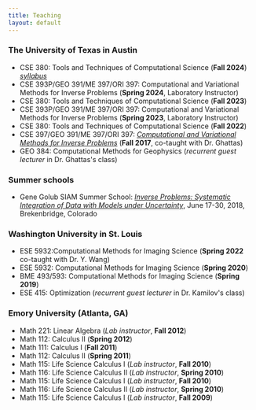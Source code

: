 ```yaml
---
title: Teaching 
layout: default
---
```


### The University of Texas in Austin
- CSE 380: Tools and Techniques of Computational Science (**Fall 2024**) [*syllabus*](files/syllabus_ToolsTechF2024.pdf)
- CSE 393P/GEO 391/ME 397/ORI 397: Computational and Variational Methods for Inverse Problems (**Spring 2024**, Laboratory Instructor)
- CSE 380: Tools and Techniques of Computational Science (**Fall 2023**)
- CSE 393P/GEO 391/ME 397/ORI 397: Computational and Variational Methods for Inverse Problems (**Spring 2023**, Laboratory Instructor)
- CSE 380: Tools and Techniques of Computational Science (**Fall 2022**)
- CSE 397/GEO 391/ME 397/ORI 397: [*Computational and Variational Methods for Inverse Problems*](https://uvilla.github.io/inverse17/) (**Fall 2017**, co-taught with Dr. Ghattas)
- GEO 384: Computational Methods for Geophysics (*recurrent guest lecturer* in Dr. Ghattas's class)

### Summer schools
- Gene Golub SIAM Summer School: [*Inverse Problems: Systematic Integration of Data with Models under Uncertainty*](http://g2s3.com/), June 17-30, 2018, Brekenbridge, Colorado 

### Washington University in St. Louis
- ESE 5932:Computational Methods for Imaging Science (**Spring 2022** co-taught with Dr. Y. Wang)
- ESE 5932: Computational Methods for Imaging Science (**Spring 2020**)
- BME 493/593: Computational Methods for Imaging Science (**Spring 2019**)
- ESE 415: Optimization (*recurrent guest lecturer* in Dr. Kamilov's class)


### Emory University (Atlanta, GA)
- Math 221: Linear Algebra (*Lab instructor*, **Fall 2012**)
- Math 112: Calculus II (**Spring 2012**)
- Math 111: Calculus I (**Fall 2011**)
- Math 112: Calculus II (**Spring 2011**)
- Math 115: Life Science Calculus I (*Lab instructor*, **Fall 2010**)
- Math 116: Life Science Calculus II (*Lab instructor*, **Spring 2010**)
- Math 115: Life Science Calculus I (*Lab instructor*, **Fall 2010**)
- Math 116: Life Science Calculus II (*Lab instructor*, **Spring 2010**)
- Math 115: Life Science Calculus I (*Lab instructor*, **Fall 2009**)
